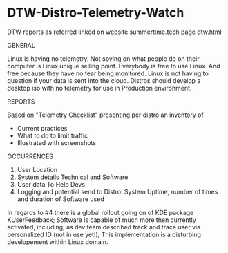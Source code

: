 # DTW-Distro-Telemetry-Watch
DTW reports as referred linked on website summertime.tech page dtw.html

GENERAL

Linux is having no telemetry.
Not spying on what people do on their computer is Linux unique selling point.
Everybody is free to use Linux. And free because they have no fear being monitored.
Linux is not having to question if your data is sent into the cloud.
Distros should develop a desktop iso with no telemetry for use in Production environment.

REPORTS

Based on "Telemetry Checklist" presenting per distro an inventory of
- Current practices
- What to do to limit traffic
- Illustrated with screenshots

OCCURRENCES
1. User Location
2. System details Technical and Software
3. User data To Help Devs
4. Logging and potential send to Distro: System Uptime, number of times and duration of Software used

In regards to #4 there is a global rollout going on of KDE package KUserFeedback;
Software is capable of much more then currently activated, including;
as dev team described track and trace user via personalized ID (not in use yet!);
This implementation is a disturbing developement within Linux domain.
